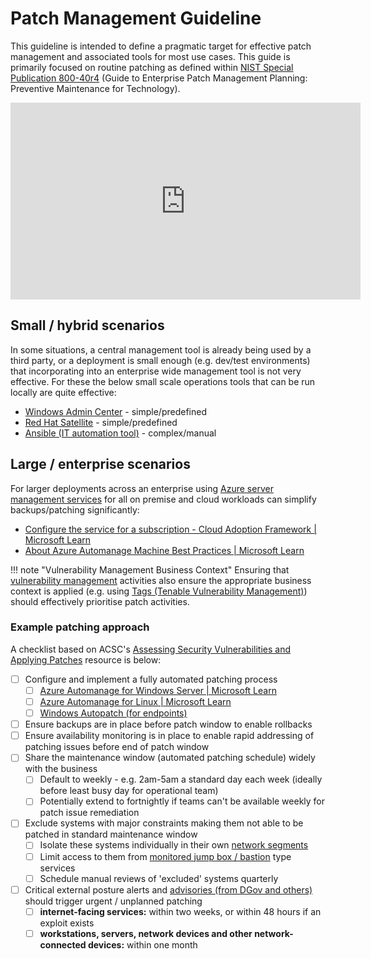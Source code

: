 # Patch Management Guideline

This guideline is intended to define a pragmatic target for effective patch management and associated tools for most use cases. This guide is primarily focused on routine patching as defined within [NIST Special Publication 800-40r4](https://nvlpubs.nist.gov/nistpubs/SpecialPublications/NIST.SP.800-40r4.pdf) (Guide to Enterprise Patch Management Planning: Preventive Maintenance for Technology).

<iframe width="560" height="315" src="https://www.youtube-nocookie.com/embed/cGWA-lW__MY?si=BRMtUjVPfb3mI6kx" title="YouTube video player" frameborder="0" allow="accelerometer; autoplay; clipboard-write; encrypted-media; gyroscope; picture-in-picture; web-share" allowfullscreen></iframe>

## Small / hybrid scenarios

In some situations, a central management tool is already being used by a third party, or a deployment is small enough (e.g. dev/test environments) that incorporating into an enterprise wide management tool is not very effective. For these the below small scale operations tools that can be run locally are quite effective:

- [Windows Admin Center](https://learn.microsoft.com/en-gb/windows-server/manage/windows-admin-center/overview) - simple/predefined
- [Red Hat Satellite](https://www.redhat.com/en/technologies/management/satellite) - simple/predefined
- [Ansible (IT automation tool)](https://docs.ansible.com/ansible/latest/getting_started/index.html) - complex/manual

## Large / enterprise scenarios

For larger deployments across an enterprise using [Azure server management services](https://learn.microsoft.com/en-us/azure/cloud-adoption-framework/manage/azure-server-management/ "https://learn.microsoft.com/en-us/azure/cloud-adoption-framework/manage/azure-server-management/") for all on premise and cloud workloads can simplify backups/patching significantly:

- [Configure the service for a subscription - Cloud Adoption Framework | Microsoft Learn](https://learn.microsoft.com/en-us/azure/cloud-adoption-framework/manage/azure-server-management/onboard-at-scale)
- [About Azure Automanage Machine Best Practices | Microsoft Learn](https://learn.microsoft.com/en-us/azure/automanage/overview-about)

!!! note "Vulnerability Management Business Context"
    Ensuring that [vulnerability management](../baselines/vulnerability-management.md) activities also ensure the appropriate business context is applied (e.g. using [Tags (Tenable Vulnerability Management)](https://docs.tenable.com/vulnerability-management/Content/Settings/Tagging/Tags.htm)) should effectively prioritise patch activities.

### Example patching approach

A checklist based on ACSC's [Assessing Security Vulnerabilities and Applying Patches](https://www.cyber.gov.au/resources-business-and-government/maintaining-devices-and-systems/system-hardening-and-administration/system-administration/assessing-security-vulnerabilities-and-applying-patches) resource is below:

- [ ] Configure and implement a fully automated patching process
    - [ ] [Azure Automanage for Windows Server | Microsoft Learn](https://learn.microsoft.com/en-us/azure/automanage/automanage-windows-server)
    - [ ] [Azure Automanage for Linux | Microsoft Learn](https://learn.microsoft.com/en-us/azure/automanage/automanage-linux)
    - [ ] [Windows Autopatch (for endpoints)](https://learn.microsoft.com/en-us/windows/deployment/windows-autopatch/overview/windows-autopatch-overview)
- [ ] Ensure backups are in place before patch window to enable rollbacks
- [ ] Ensure availability monitoring is in place to enable rapid addressing of patching issues before end of patch window
- [ ] Share the maintenance window (automated patching schedule) widely with the business
    - [ ] Default to weekly - e.g. 2am-5am a standard day each week (ideally before least busy day for operational team)
    - [ ] Potentially extend to fortnightly if teams can't be available weekly for patch issue remediation
- [ ] Exclude systems with major constraints making them not able to be patched in standard maintenance window
    - [ ] Isolate these systems individually in their own [network segments](https://www.cyber.gov.au/resources-business-and-government/maintaining-devices-and-systems/system-hardening-and-administration/network-hardening/implementing-network-segmentation-and-segregation)
    - [ ] Limit access to them from [monitored jump box / bastion](https://www.cyber.gov.au/resources-business-and-government/maintaining-devices-and-systems/system-hardening-and-administration/system-administration/secure-administration) type services
    - [ ] Schedule manual reviews of 'excluded' systems quarterly
- [ ] Critical external posture alerts and [advisories (from DGov and others)](../advisories.md) should trigger urgent / unplanned patching
    - [ ] **internet-facing services:** within two weeks, or within 48 hours if an exploit exists
    - [ ] **workstations, servers, network devices and other network-connected devices:** within one month
